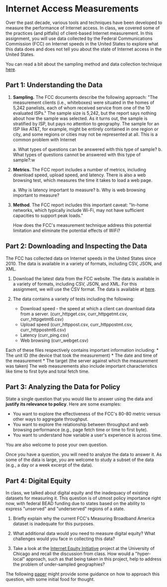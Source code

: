 # Internet Access Measurements

Over the past decade, various tools and techniques have been developed to
measure the performance of Internet access.  In class, we covered some of the
practices (and pitfalls) of client-based Internet measurement. In this
assignment, you will use data collected by the Federal Communications
Commission (FCC) on Internet speeds in the United States to explore what this
data does and does not tell you about the state of Internet access in the
United States.

You can read a bit about the sampling method and data collection technique
[here](https://www.fcc.gov/reports-research/reports/measuring-broadband-america/measuring-fixed-broadband-twelfth-report).


## Part 1: Understanding the Data

1. **Sampling.** The FCC documents describe the following approach: "The
   measurement clients (i.e., whiteboxes) were situated in the homes of 5,242
   panelists, each of whom received service from one of the 10 evaluated ISPs."
   The sample size is 5,242, but the report says nothing about how the sample was
   selected. As it turns out, the sample is stratified by ISP, but pays no
   attention to geography. The sample for an ISP like AT&T, for example, might be
   entirely contained in one region or city, and some regions or cities may
   not be represented at all. This is a common problem with Internet

   a. What types of questions can be answered with this type of sample?
   b. What types of questions cannot be answered with this type of sample?:w
   
2. **Metrics.** The FCC report includes a number of metrics, including
   download speed, upload speed, and latency. There is also a web browsing
   test, which measures the time it takes to load a web page. 

   a. Why is latency important to measure?
   b. Why is web browsing important to measure?

3. **Method**. The FCC report includes this important caveat: "In-home
   networks, which typically include Wi-Fi, may not have sufficient capacities
   to support peak loads." 

   How does the FCC's measurement technique address
   this potential limitation and eliminate the potential effects of WiFi?

## Part 2: Downloading and Inspecting the Data

The FCC has collected data on Internet speeds in the United States since 2010. The
data is available in a variety of formats, including CSV, JSON, and XML.  

1.  Download the latest data from the FCC website.  The data is available in a
    variety of formats, including CSV, JSON, and XML.  For this assignment,
    we will use the CSV format.  The data is available at
    [here](https://www.fcc.gov/oet/mba/raw-data-releases).

2.  The data contains a variety of tests including the following:
   
      * Download speed - the speed at which a client can download data from a
        server. (curr_httpget.csv, curr_httpgetmt.csv, curr_httpgetmt6.csv)
      * Upload speed (curr_httppost.csv, curr_httppostmt.csv, curr_httppostmt6.csv)
      * Latency (curr_ping.csv)
      * Web browsing (curr_webget.csv)
   
   Each of these files respectively contains important information including:
      * The unit ID (the device that took the measurement)
      * The date and time of the measurement
      * The target (the server against which the measurement was taken)
   The web measurements also include important characteristics like time to
   first byte and total fetch time.

## Part 3: Analyzing the Data for Policy

State a single question that you would like to answer using the data and
**justify its relevance to policy**. Here are some examples:
   * You want to explore the effectiveness of the FCC's 80-80 metric versus
     other ways to aggregate throughput.
   * You want to explore the relationship between throughput and web browsing
     performance (e.g., page fetch time or time to first byte).
   * You want to understand how variable a user's experience is across time.

You are also welcome to pose your own question.  

Once you have a question, you will need to analyze the data to answer it.  As
some of the data is large, you are welcome to study a subset of the data
(e.g., a day or a week excerpt of the data).


## Part 4: Digital Equity

In class, we talked about digital equity and the inadequacy of existing
datasets for measuring it. This question is of utmost policy importance right
now, with federal BEAD funding due to states based on the ability to express
"unserved" and "underserved" regions of a state.

1. Briefly explain why the current FCC's Measuring
   Broadband America dataset is inadequate for this purposes.

2. What additional data would you need to measure digital equity?  What
   challenges would you face in collecting this data?

3. Take a look at the [Internet Equity
   Initiative](https://internetequity.uchicago.edu/) project at the University of
   Chicago and recall the discussion from class. How would a "hyper-local"
   approach, such as that being taken in this project, help to address the
   problem of under-sampled geographies?

The following
[paper](https://papers.ssrn.com/sol3/papers.cfm?abstract_id=4179787) might
provide some guidance on how to approach this question, with some initial food
for thought.
